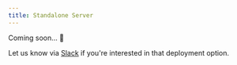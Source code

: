 ```yaml
---
title: Standalone Server
---
```


Coming soon... 🚀

Let us know via [Slack](https://kestra.io/slack) if you're interested in that deployment option.